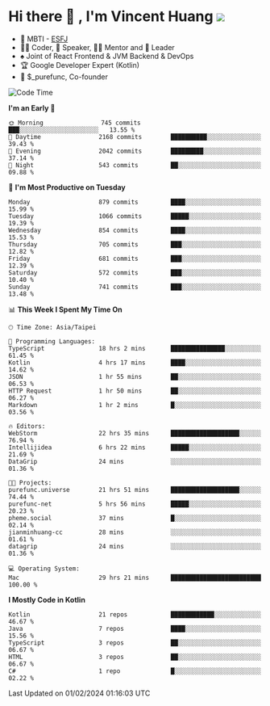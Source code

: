 # Hi there 👋 , I'm Vincent Huang ![](https://komarev.com/ghpvc/?username=Jian-Min-Huang)
- 👀 MBTI - [ESFJ](https://www.16personalities.com/esfj-personality)
- 👨‍💻 Coder, 🎤 Speaker, 👨‍🏫 Mentor and 🚀 Leader
- ♠️ Joint of React Frontend & JVM Backend & DevOps
- 🏆 Google Developer Expert (Kotlin)
- 💼 $_purefunc, Co-founder

<!--START_SECTION:waka-->
![Code Time](http://img.shields.io/badge/Code%20Time-3%2C340%20hrs%2012%20mins-blue)

**I'm an Early 🐤** 

```text
🌞 Morning                745 commits         ███░░░░░░░░░░░░░░░░░░░░░░   13.55 % 
🌆 Daytime                2168 commits        ██████████░░░░░░░░░░░░░░░   39.43 % 
🌃 Evening                2042 commits        █████████░░░░░░░░░░░░░░░░   37.14 % 
🌙 Night                  543 commits         ██░░░░░░░░░░░░░░░░░░░░░░░   09.88 % 
```
📅 **I'm Most Productive on Tuesday** 

```text
Monday                   879 commits         ████░░░░░░░░░░░░░░░░░░░░░   15.99 % 
Tuesday                  1066 commits        █████░░░░░░░░░░░░░░░░░░░░   19.39 % 
Wednesday                854 commits         ████░░░░░░░░░░░░░░░░░░░░░   15.53 % 
Thursday                 705 commits         ███░░░░░░░░░░░░░░░░░░░░░░   12.82 % 
Friday                   681 commits         ███░░░░░░░░░░░░░░░░░░░░░░   12.39 % 
Saturday                 572 commits         ███░░░░░░░░░░░░░░░░░░░░░░   10.40 % 
Sunday                   741 commits         ███░░░░░░░░░░░░░░░░░░░░░░   13.48 % 
```


📊 **This Week I Spent My Time On** 

```text
🕑︎ Time Zone: Asia/Taipei

💬 Programming Languages: 
TypeScript               18 hrs 2 mins       ███████████████░░░░░░░░░░   61.45 % 
Kotlin                   4 hrs 17 mins       ████░░░░░░░░░░░░░░░░░░░░░   14.62 % 
JSON                     1 hr 55 mins        ██░░░░░░░░░░░░░░░░░░░░░░░   06.53 % 
HTTP Request             1 hr 50 mins        ██░░░░░░░░░░░░░░░░░░░░░░░   06.27 % 
Markdown                 1 hr 2 mins         █░░░░░░░░░░░░░░░░░░░░░░░░   03.56 % 

🔥 Editors: 
WebStorm                 22 hrs 35 mins      ███████████████████░░░░░░   76.94 % 
Intellijidea             6 hrs 22 mins       █████░░░░░░░░░░░░░░░░░░░░   21.69 % 
DataGrip                 24 mins             ░░░░░░░░░░░░░░░░░░░░░░░░░   01.36 % 

🐱‍💻 Projects: 
purefunc.universe        21 hrs 51 mins      ███████████████████░░░░░░   74.44 % 
purefunc-net             5 hrs 56 mins       █████░░░░░░░░░░░░░░░░░░░░   20.23 % 
pheme.social             37 mins             █░░░░░░░░░░░░░░░░░░░░░░░░   02.14 % 
jianminhuang-cc          28 mins             ░░░░░░░░░░░░░░░░░░░░░░░░░   01.61 % 
datagrip                 24 mins             ░░░░░░░░░░░░░░░░░░░░░░░░░   01.36 % 

💻 Operating System: 
Mac                      29 hrs 21 mins      █████████████████████████   100.00 % 
```

**I Mostly Code in Kotlin** 

```text
Kotlin                   21 repos            ████████████░░░░░░░░░░░░░   46.67 % 
Java                     7 repos             ████░░░░░░░░░░░░░░░░░░░░░   15.56 % 
TypeScript               3 repos             ██░░░░░░░░░░░░░░░░░░░░░░░   06.67 % 
HTML                     3 repos             ██░░░░░░░░░░░░░░░░░░░░░░░   06.67 % 
C#                       1 repo              █░░░░░░░░░░░░░░░░░░░░░░░░   02.22 % 
```




 Last Updated on 01/02/2024 01:16:03 UTC
<!--END_SECTION:waka-->
